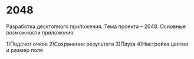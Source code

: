 # 2048
Разработка десктопного приложения.
Тема проекта – 2048. Основные возможности приложения:

1)Подсчет очков
2)Сохранение результата
3)Пауза
4)Настройка цветов и размер поля
